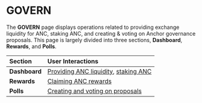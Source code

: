 # GOVERN

The **GOVERN** page displays operations related to providing exchange liquidity for ANC, staking ANC, and creating & voting on Anchor governance proposals. This page is largely divided into three sections, **Dashboard**, **Rewards**, and **Polls**.

| Section | User Interactions |
| :--- | :--- |
| **Dashboard** | [Providing ANC liquidity](anc-ust-lp.md), [staking ANC](claim-anc-rewards.md) |
| **Rewards** | [Claiming ANC rewards](claiming-anc-rewards.md) |
| **Polls** | [Creating and voting on proposals](governance-proposals.md) |

